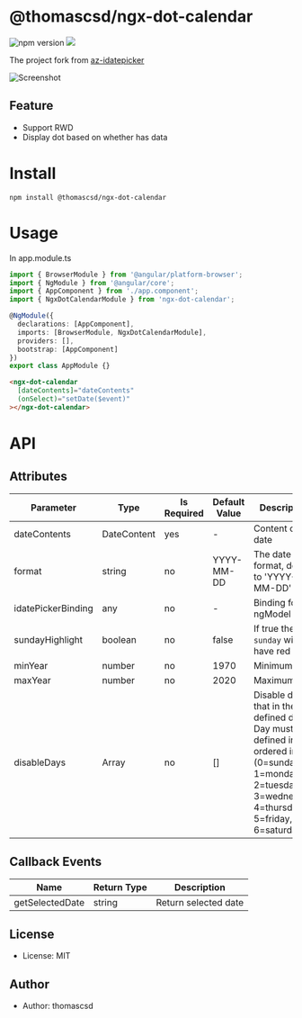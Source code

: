 # @thomascsd/ngx-dot-calendar

![npm version](https://badgen.net/npm/v/@thomascsd/ngx-dot-calendar) ![](https://badgen.net/badge/license/MIT/blue)

The project fork from [az-idatepicker
](https://github.com/doenikoe/az-idatepicker)

![Screenshot](https://raw.githubusercontent.com/thomascsd/ngx-dot-calendar/master/screenshot.png)

## Feature

- Support RWD
- Display dot based on whether has data

# Install

```
npm install @thomascsd/ngx-dot-calendar
```

# Usage

In app.module.ts

```typescript
import { BrowserModule } from '@angular/platform-browser';
import { NgModule } from '@angular/core';
import { AppComponent } from './app.component';
import { NgxDotCalendarModule } from 'ngx-dot-calendar';

@NgModule({
  declarations: [AppComponent],
  imports: [BrowserModule, NgxDotCalendarModule],
  providers: [],
  bootstrap: [AppComponent]
})
export class AppModule {}
```

```html
<ngx-dot-calendar
  [dateContents]="dateContents"
  (onSelect)="setDate($event)"
></ngx-dot-calendar>
```

# API

## Attributes

| Parameter          | Type          | Is Required | Default Value | Description                                                                                                                                             |
| ------------------ | ------------- | ----------- | ------------- | ------------------------------------------------------------------------------------------------------------------------------------------------------- |
| dateContents       | DateContent   | yes         | -             | Content of the date                                                                                                                                     |
| format             | string        | no          | YYYY-MM-DD    | The date format, default to 'YYYY-MM-DD'                                                                                                                |
| idatePickerBinding | any           | no          | -             | Binding for ngModel                                                                                                                                     |
| sundayHighlight    | boolean       | no          | false         | If true then `sunday` will have red color                                                                                                               |
| minYear            | number        | no          | 1970          | Minimum year                                                                                                                                            |
| maxYear            | number        | no          | 2020          | Maximum year                                                                                                                                            |
| disableDays        | Array<number> | no          | []            | Disable dates that in the defined day. Day must defined in ordered index (0=sunday, 1=monday, 2=tuesday, 3=wednesday, 4=thursday, 5=friday, 6=saturday) |

## Callback Events

| Name            | Return Type | Description          |
| --------------- | ----------- | -------------------- |
| getSelectedDate | string      | Return selected date |

## License

- License: MIT

## Author

- Author: thomascsd

